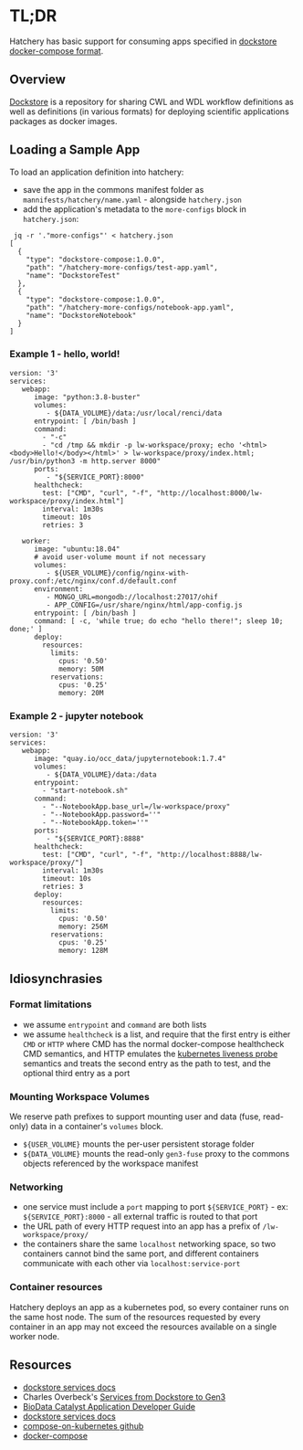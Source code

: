 # TL;DR

Hatchery has basic support for consuming apps specified in [dockstore docker-compose format](https://docs.dockstore.org/en/develop/getting-started/getting-started-with-services.html).


## Overview

[Dockstore](https://dockstore.org/) is a repository for sharing CWL and WDL workflow definitions as well as definitions (in various formats) for deploying scientific applications packages as docker images.


## Loading a Sample App

To load an application definition into hatchery:

* save the app in the commons manifest folder as `mannifests/hatchery/name.yaml` - alongside `hatchery.json`
* add the application's metadata to the `more-configs` block in `hatchery.json`:
```
 jq -r '."more-configs"' < hatchery.json
[
  {
    "type": "dockstore-compose:1.0.0",
    "path": "/hatchery-more-configs/test-app.yaml",
    "name": "DockstoreTest"
  },
  {
    "type": "dockstore-compose:1.0.0",
    "path": "/hatchery-more-configs/notebook-app.yaml",
    "name": "DockstoreNotebook"
  }
]
```


### Example 1 - hello, world!

```
version: '3'
services:
   webapp:
      image: "python:3.8-buster"
      volumes:
         - ${DATA_VOLUME}/data:/usr/local/renci/data
      entrypoint: [ /bin/bash ]
      command:
        - "-c"
        - "cd /tmp && mkdir -p lw-workspace/proxy; echo '<html><body>Hello!</body></html>' > lw-workspace/proxy/index.html; /usr/bin/python3 -m http.server 8000"
      ports:
         - "${SERVICE_PORT}:8000"
      healthcheck:
        test: ["CMD", "curl", "-f", "http://localhost:8000/lw-workspace/proxy/index.html"]
        interval: 1m30s
        timeout: 10s
        retries: 3

   worker:
      image: "ubuntu:18.04"
      # avoid user-volume mount if not necessary
      volumes:
         - ${USER_VOLUME}/config/nginx-with-proxy.conf:/etc/nginx/conf.d/default.conf
      environment:
         - MONGO_URL=mongodb://localhost:27017/ohif
         - APP_CONFIG=/usr/share/nginx/html/app-config.js
      entrypoint: [ /bin/bash ]
      command: [ -c, 'while true; do echo "hello there!"; sleep 10; done;' ]
      deploy:
        resources:
          limits:
            cpus: '0.50'
            memory: 50M
          reservations:
            cpus: '0.25'
            memory: 20M
```


### Example 2 - jupyter notebook

```
version: '3'
services:
   webapp:
      image: "quay.io/occ_data/jupyternotebook:1.7.4"
      volumes:
         - ${DATA_VOLUME}/data:/data
      entrypoint:
        - "start-notebook.sh"
      command:
        - "--NotebookApp.base_url=/lw-workspace/proxy"
        - "--NotebookApp.password=''"
        - "--NotebookApp.token=''"
      ports:
         - "${SERVICE_PORT}:8888"
      healthcheck:
        test: ["CMD", "curl", "-f", "http://localhost:8888/lw-workspace/proxy/"]
        interval: 1m30s
        timeout: 10s
        retries: 3
      deploy:
        resources:
          limits:
            cpus: '0.50'
            memory: 256M
          reservations:
            cpus: '0.25'
            memory: 128M
```

## Idiosynchrasies

### Format limitations

* we assume `entrypoint` and `command` are both lists
* we assume `healthcheck` is a list, and require that the first entry is either `CMD` or `HTTP` where CMD has the normal docker-compose healthcheck CMD semantics, and HTTP emulates the [kubernetes liveness probe](https://kubernetes.io/docs/tasks/configure-pod-container/configure-liveness-readiness-startup-probes/) semantics and treats the second entry as the path to test, and the optional third entry as a port

### Mounting Workspace Volumes

We reserve path prefixes to support mounting user and data (fuse, read-only) data in a container's `volumes` block.

* `${USER_VOLUME}` mounts the per-user persistent storage folder
* `${DATA_VOLUME}` mounts the read-only `gen3-fuse` proxy to the commons objects referenced by the workspace manifest

### Networking

* one service must include a `port` mapping to port `${SERVICE_PORT}` - ex: `${SERVICE_PORT}:8000` - all external traffic is routed to that port
* the URL path of every HTTP request into an app has a prefix of `/lw-workspace/proxy/`
* the containers share the same `localhost` networking space, so two containers cannot
bind the same port, and different containers communicate with each other via `localhost:service-port`

### Container resources

Hatchery deploys an app as a kubernetes pod, so every container runs on the same host node.  The sum of the resources requested by every container in an app may not exceed the resources available on a single worker node.

## Resources

* [dockstore services docs](https://docs.dockstore.org/en/develop/getting-started/getting-started-with-services.html)
* Charles Overbeck's [Services from Dockstore to Gen3](https://docs.google.com/document/d/1JKOVW9Htl6GmgABi8EjsPItbPGurotWE-O88d-ot1ZI/edit#heading=h.d7m4aeu7te27)
* [BioData Catalyst Application Developer Guide](https://docs.google.com/document/d/1o3LdmjilnwtaNGmLML4Qq63pY1FfyMImVWpqRaI5ocE/edit)
* [dockstore services docs](https://docs.dockstore.org/en/develop/getting-started/getting-started-with-services.html)
* [compose-on-kubernetes github](https://github.com/docker/compose-on-kubernetes)
* [docker-compose](https://docs.docker.com/compose/)

